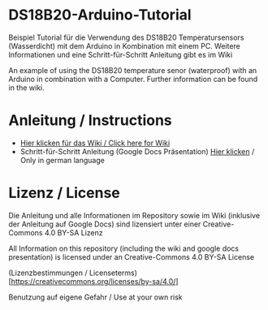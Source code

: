 # DS18B20-Arduino-Tutorial
Beispiel Tutorial für die Verwendung des DS18B20 Temperatursensors (Wasserdicht) mit dem Arduino in Kombination mit einem PC.
Weitere Informationen und eine Schritt-für-Schritt Anleitung gibt es im Wiki

An example of using the DS18B20 temperature senor (waterproof) with an Arduino in combination with a Computer.
Further information can be found in the wiki.

# Anleitung  / Instructions
* [Hier klicken für das Wiki / Click here for Wiki](https://github.com/nlpke/DS18B20-Arduino-Tutorial/wiki)
* Schritt-für-Schritt Anleitung (Google Docs Präsentation) [Hier klicken](https://goo.gl/B4Zcwf) / Only in german language

# Lizenz / License
Die Anleitung und alle Informationen im Repository sowie im Wiki (inklusive der Anleitung auf Google Docs) sind lizensiert unter einer
Creative-Commons 4.0 BY-SA Lizenz

All Information on this repository (including the wiki and google docs presentation) is licensed under an Creative-Commons 4.0 BY-SA License

(Lizenzbestimmungen / Licenseterms)[https://creativecommons.org/licenses/by-sa/4.0/]

Benutzung auf eigene Gefahr / Use at your own risk
